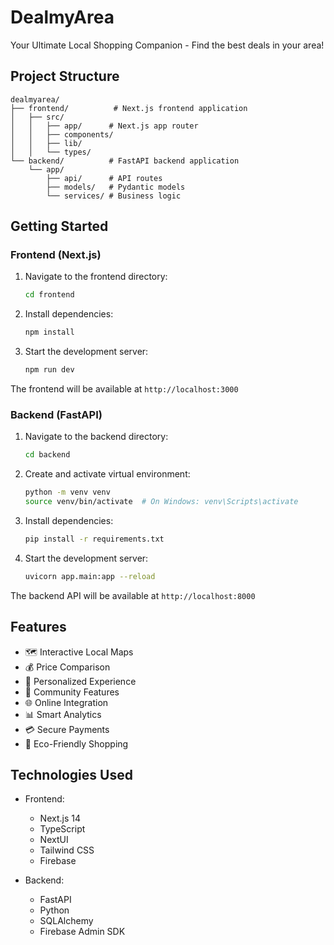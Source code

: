 # DealmyArea

Your Ultimate Local Shopping Companion - Find the best deals in your area!

## Project Structure

```
dealmyarea/
├── frontend/          # Next.js frontend application
│   ├── src/
│   │   ├── app/      # Next.js app router
│   │   ├── components/
│   │   ├── lib/
│   │   └── types/
└── backend/          # FastAPI backend application
    └── app/
        ├── api/      # API routes
        ├── models/   # Pydantic models
        └── services/ # Business logic
```

## Getting Started

### Frontend (Next.js)

1. Navigate to the frontend directory:
   ```bash
   cd frontend
   ```

2. Install dependencies:
   ```bash
   npm install
   ```

3. Start the development server:
   ```bash
   npm run dev
   ```

The frontend will be available at `http://localhost:3000`

### Backend (FastAPI)

1. Navigate to the backend directory:
   ```bash
   cd backend
   ```

2. Create and activate virtual environment:
   ```bash
   python -m venv venv
   source venv/bin/activate  # On Windows: venv\Scripts\activate
   ```

3. Install dependencies:
   ```bash
   pip install -r requirements.txt
   ```

4. Start the development server:
   ```bash
   uvicorn app.main:app --reload
   ```

The backend API will be available at `http://localhost:8000`

## Features

- 🗺️ Interactive Local Maps
- 💰 Price Comparison
- 🎯 Personalized Experience
- 👥 Community Features
- 🌐 Online Integration
- 📊 Smart Analytics
- 💳 Secure Payments
- 🌱 Eco-Friendly Shopping

## Technologies Used

- Frontend:
  - Next.js 14
  - TypeScript
  - NextUI
  - Tailwind CSS
  - Firebase

- Backend:
  - FastAPI
  - Python
  - SQLAlchemy
  - Firebase Admin SDK 